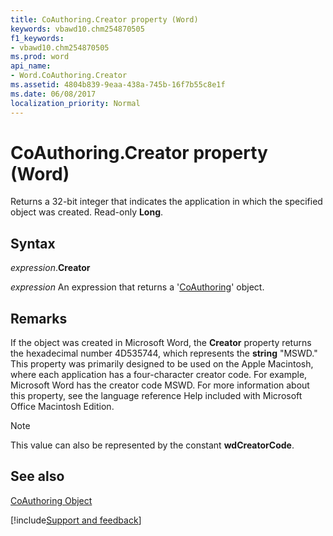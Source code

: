 ```yaml
---
title: CoAuthoring.Creator property (Word)
keywords: vbawd10.chm254870505
f1_keywords:
- vbawd10.chm254870505
ms.prod: word
api_name:
- Word.CoAuthoring.Creator
ms.assetid: 4804b839-9eaa-438a-745b-16f7b55c8e1f
ms.date: 06/08/2017
localization_priority: Normal
---
```



# CoAuthoring.Creator property (Word)

Returns a 32-bit integer that indicates the application in which the specified object was created. Read-only  **Long**.


## Syntax

_expression_.**Creator**

 _expression_ An expression that returns a '[CoAuthoring](Word.CoAuthoring.md)' object.


## Remarks

If the object was created in Microsoft Word, the  **Creator** property returns the hexadecimal number 4D535744, which represents the **string** "MSWD." This property was primarily designed to be used on the Apple Macintosh, where each application has a four-character creator code. For example, Microsoft Word has the creator code MSWD. For more information about this property, see the language reference Help included with Microsoft Office Macintosh Edition.


> [!NOTE] 
> This value can also be represented by the constant **wdCreatorCode**.


## See also


[CoAuthoring Object](Word.CoAuthoring.md)

[!include[Support and feedback](~/includes/feedback-boilerplate.md)]